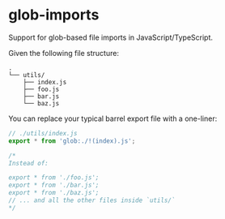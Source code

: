 # glob-imports

Support for glob-based file imports in JavaScript/TypeScript.

Given the following file structure:

```text
.
└── utils/
    ├── index.js
    ├── foo.js
    ├── bar.js
    └── baz.js
```

You can replace your typical barrel export file with a one-liner:

```javascript
// ./utils/index.js
export * from 'glob:./!(index).js';

/*
Instead of:

export * from './foo.js';
export * from './bar.js';
export * from './baz.js';
// ... and all the other files inside `utils/`
*/
```

